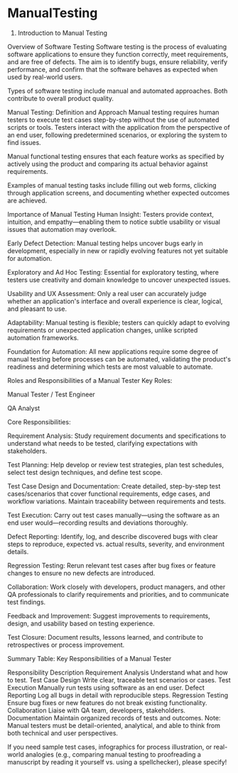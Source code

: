 # ManualTesting

1. Introduction to Manual Testing
   
Overview of Software Testing
Software testing is the process of evaluating software applications to ensure they function correctly, meet requirements, and are free of defects. The aim is to identify bugs, ensure reliability, verify performance, and confirm that the software behaves as expected when used by real-world users.

Types of software testing include manual and automated approaches. Both contribute to overall product quality.

Manual Testing: Definition and Approach
Manual testing requires human testers to execute test cases step-by-step without the use of automated scripts or tools. Testers interact with the application from the perspective of an end user, following predetermined scenarios, or exploring the system to find issues.

Manual functional testing ensures that each feature works as specified by actively using the product and comparing its actual behavior against requirements.

Examples of manual testing tasks include filling out web forms, clicking through application screens, and documenting whether expected outcomes are achieved.

Importance of Manual Testing
Human Insight: Testers provide context, intuition, and empathy—enabling them to notice subtle usability or visual issues that automation may overlook.

Early Defect Detection: Manual testing helps uncover bugs early in development, especially in new or rapidly evolving features not yet suitable for automation.

Exploratory and Ad Hoc Testing: Essential for exploratory testing, where testers use creativity and domain knowledge to uncover unexpected issues.

Usability and UX Assessment: Only a real user can accurately judge whether an application's interface and overall experience is clear, logical, and pleasant to use.

Adaptability: Manual testing is flexible; testers can quickly adapt to evolving requirements or unexpected application changes, unlike scripted automation frameworks.

Foundation for Automation: All new applications require some degree of manual testing before processes can be automated, validating the product's readiness and determining which tests are most valuable to automate.

Roles and Responsibilities of a Manual Tester
Key Roles:

Manual Tester / Test Engineer

QA Analyst

Core Responsibilities:

Requirement Analysis: Study requirement documents and specifications to understand what needs to be tested, clarifying expectations with stakeholders.

Test Planning: Help develop or review test strategies, plan test schedules, select test design techniques, and define test scope.

Test Case Design and Documentation: Create detailed, step-by-step test cases/scenarios that cover functional requirements, edge cases, and workflow variations. Maintain traceability between requirements and tests.

Test Execution: Carry out test cases manually—using the software as an end user would—recording results and deviations thoroughly.

Defect Reporting: Identify, log, and describe discovered bugs with clear steps to reproduce, expected vs. actual results, severity, and environment details.

Regression Testing: Rerun relevant test cases after bug fixes or feature changes to ensure no new defects are introduced.

Collaboration: Work closely with developers, product managers, and other QA professionals to clarify requirements and priorities, and to communicate test findings.

Feedback and Improvement: Suggest improvements to requirements, design, and usability based on testing experience.

Test Closure: Document results, lessons learned, and contribute to retrospectives or process improvement.

Summary Table: Key Responsibilities of a Manual Tester

Responsibility	Description
Requirement Analysis	Understand what and how to test.
Test Case Design	Write clear, traceable test scenarios or cases.
Test Execution	Manually run tests using software as an end user.
Defect Reporting	Log all bugs in detail with reproducible steps.
Regression Testing	Ensure bug fixes or new features do not break existing functionality.
Collaboration	Liaise with QA team, developers, stakeholders.
Documentation	Maintain organized records of tests and outcomes.
Note: Manual testers must be detail-oriented, analytical, and able to think from both technical and user perspectives.

If you need sample test cases, infographics for process illustration, or real-world analogies (e.g., comparing manual testing to proofreading a manuscript by reading it yourself vs. using a spellchecker), please specify!
